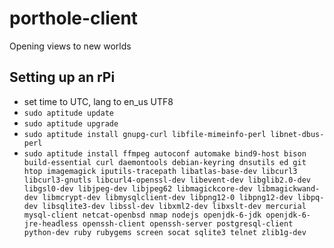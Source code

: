 # porthole-client

Opening views to new worlds

## Setting up an rPi

 * set time to UTC, lang to en_us UTF8
 * `sudo aptitude update`
 * `sudo aptitude upgrade`
 * `sudo aptitude install gnupg-curl libfile-mimeinfo-perl libnet-dbus-perl`
 * `sudo aptitude install ffmpeg autoconf automake bind9-host bison build-essential curl daemontools debian-keyring dnsutils ed git htop imagemagick iputils-tracepath libatlas-base-dev libcurl3 libcurl3-gnutls libcurl4-openssl-dev libevent-dev libglib2.0-dev libgsl0-dev libjpeg-dev libjpeg62 libmagickcore-dev libmagickwand-dev libmcrypt-dev libmysqlclient-dev libpng12-0 libpng12-dev libpq-dev libsqlite3-dev libssl-dev libxml2-dev libxslt-dev mercurial mysql-client netcat-openbsd nmap nodejs openjdk-6-jdk openjdk-6-jre-headless openssh-client openssh-server postgresql-client python-dev ruby rubygems screen socat sqlite3 telnet zlib1g-dev`
